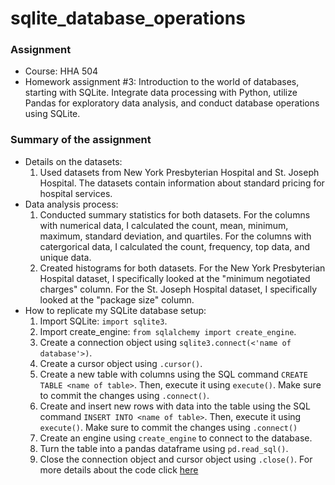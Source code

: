 # sqlite_database_operations

### Assignment
- Course: HHA 504
- Homework assignment #3: Introduction to the world of databases, starting with SQLite. Integrate data processing with Python, utilize Pandas for exploratory data analysis, and conduct database operations using SQLite.

### Summary of the assignment
- Details on the datasets:
    1. Used datasets from New York Presbyterian Hospital and St. Joseph Hospital. The datasets contain information about standard pricing for hospital services.
- Data analysis process:
    1. Conducted summary statistics for both datasets. For the columns with numerical data, I calculated the count, mean, minimum, maximum, standard deviation, and quartiles. For the columns with catergorical data, I calculated the count, frequency, top data, and unique data.
    2. Created histograms for both datasets. For the New York Presbyterian Hospital dataset, I specifically looked at the "minimum negotiated charges" column. For the St. Joseph Hospital dataset, I specifically looked at the "package size" column.
- How to replicate my SQLite database setup:
    1. Import SQLite: `import sqlite3`.
    2. Import create_engine: `from sqlalchemy import create_engine`.
    3. Create a connection object using `sqlite3.connect(<'name of database'>)`.
    4. Create a cursor object using `.cursor()`.
    6. Create a new table with columns using the SQL command `CREATE TABLE <name of table>`. Then, execute it using `execute()`. Make sure to commit the changes using `.connect()`.
    7. Create and insert new rows with data into the table using the SQL command `INSERT INTO <name of table>`. Then, execute it using `execute()`. Make sure to commit the changes using `.connect()`
    8. Create an engine using `create_engine` to connect to the database.
    9. Turn the table into a pandas dataframe using `pd.read_sql()`.
    10. Close the connection object and cursor object using `.close()`.
    For more details about the code click [here](https://github.com/Beczheng/sqlite_database_operations/blob/main/HHA_504_HW_3.ipynb)

